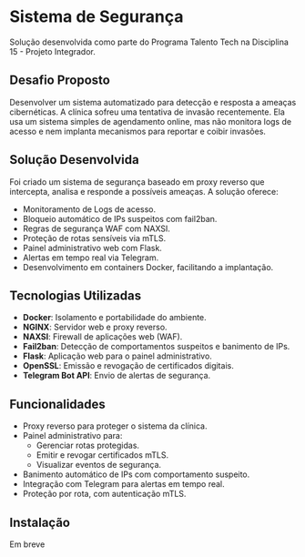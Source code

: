 # Sistema de Segurança

Solução desenvolvida como parte do Programa Talento Tech na Disciplina 15 - Projeto Integrador.

## Desafio Proposto

Desenvolver um sistema automatizado para detecção e resposta a ameaças cibernéticas. A clínica sofreu uma tentativa de invasão recentemente. Ela usa um sistema simples de agendamento online, mas não monitora logs de acesso e nem implanta mecanismos para reportar e coibir invasões.

## Solução Desenvolvida

Foi criado um sistema de segurança baseado em proxy reverso que intercepta, analisa e responde a possíveis ameaças. A solução oferece:

- Monitoramento de Logs de acesso.
- Bloqueio automático de IPs suspeitos com fail2ban.
- Regras de segurança WAF com NAXSI.
- Proteção de rotas sensíveis via mTLS.
- Painel administrativo web com Flask.
- Alertas em tempo real via Telegram.
- Desenvolvimento em containers Docker, facilitando a implantação.

## Tecnologias Utilizadas

- **Docker**: Isolamento e portabilidade do ambiente.
- **NGINX**: Servidor web e proxy reverso.
- **NAXSI**: Firewall de aplicações web (WAF).
- **Fail2ban**: Detecção de comportamentos suspeitos e banimento de IPs.
- **Flask**: Aplicação web para o painel administrativo.
- **OpenSSL**: Emissão e revogação de certificados digitais.
- **Telegram Bot API**: Envio de alertas de segurança.

## Funcionalidades

- Proxy reverso para proteger o sistema da clínica.
- Painel administrativo para:
  - Gerenciar rotas protegidas.
  - Emitir e revogar certificados mTLS.
  - Visualizar eventos de segurança.
- Banimento automático de IPs com comportamento suspeito.
- Integração com Telegram para alertas em tempo real.
- Proteção por rota, com autenticação mTLS.

## Instalação

Em breve


